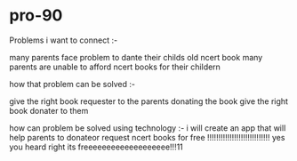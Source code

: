 # pro-90

Problems i want to connect :- 

many parents face problem to dante their childs old ncert book
many parents are unable to afford ncert books for their childern

 how that problem can be solved :- 
 
 give the right book requester to the parents donating the book
 give the right book donater to them 
 
 how can problem be solved using technology :-
 i will create an app that will help parents to donateor request ncert books for free !!!!!!!!!!!!!!!!!!!!!!!!!!!! yes you heard right its freeeeeeeeeeeeeeeeeee!!!11
 
